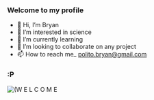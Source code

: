 ### Welcome to my profile 
- 👋 Hi, I’m Bryan
- 👀 I’m interested in science
- 🌱 I’m currently learning 
- 💞️ I’m looking to collaborate on any project
- 📫 How to reach me_ polito.bryan@gmail.com

### :P
![(W E L C O M E ](https://64.media.tumblr.com/tumblr_meah7lfxEK1qbpwkro2_400.gifv)

<!---
BryanPP97/BryanPP97 is a ✨ special ✨ repository because its `README.md` (this file) appears on your GitHub profile.
You can click the Preview link to take a look at your changes.
--->
